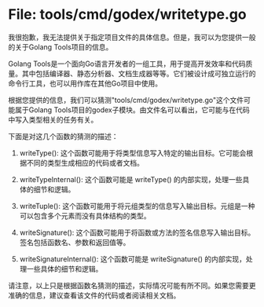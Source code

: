 # File: tools/cmd/godex/writetype.go

我很抱歉，我无法提供关于指定项目文件的具体信息。但是，我可以为您提供一般的关于Golang Tools项目的信息。

Golang Tools是一个面向Go语言开发者的一组工具，用于提高开发效率和代码质量。其中包括编译器、静态分析器、文档生成器等等。它们被设计成可独立运行的命令行工具，也可以用作库在其他Go项目中使用。

根据您提供的信息，我们可以猜测"tools/cmd/godex/writetype.go"这个文件可能属于Golang Tools项目的godex子模块。由文件名可以看出，它可能与在代码中写入类型相关的任务有关。

下面是对这几个函数的猜测的描述：

1. writeType(): 这个函数可能用于将类型信息写入特定的输出目标。它可能会根据不同的类型生成相应的代码或者文档。

2. writeTypeInternal(): 这个函数可能是 writeType() 的内部实现，处理一些具体的细节和逻辑。

3. writeTuple(): 这个函数可能用于将元组类型的信息写入输出目标。元组是一种可以包含多个元素而没有具体结构的类型。

4. writeSignature(): 这个函数可能用于将函数或方法的签名信息写入输出目标。签名包括函数名、参数和返回值等。

5. writeSignatureInternal(): 这个函数可能是 writeSignature() 的内部实现，处理一些具体的细节和逻辑。

请注意，以上只是根据函数名猜测的描述，实际情况可能有所不同。如果您需要更准确的信息，建议查看该文件的代码或者阅读相关文档。

